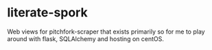 # literate-spork

Web views for pitchfork-scraper that exists primarily so for me to play around with flask, SQLAlchemy and hosting on centOS.